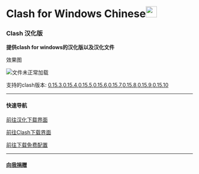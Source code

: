 # Clash for Windows Chinese<img src="https://github.com/ender-zhao/Clash-for-Windows_Chinese/blob/main/image/image_clash.png?raw=true" width="30" height="30">
### Clash 汉化版

**提供clash for windows的汉化版以及汉化文件**

效果图

![文件未正常加载](https://github.com/ender-zhao/Clash-for-Windows_Chinese/blob/main/image/Image_Clash_Chinese-0.15.10.png?raw=true)

支持的clash版本: [0.15.3](https://github.com/ender-zhao/Clash-for-Windows_Chinese/releases/tag/Clash-V0.15.3_CN-V4),[0.15.4](https://github.com/ender-zhao/Clash-for-Windows_Chinese/releases/tag/Clash-V0.15.4_CN-V4),[0.15.5](https://github.com/ender-zhao/Clash-for-Windows_Chinese/releases/tag/Clash-V0.15.5_CN-V6),[0.15.6](https://github.com/ender-zhao/Clash-for-Windows_Chinese/releases/tag/Clash-V0.15.6_CN-V7),[0.15.7](https://github.com/ender-zhao/Clash-for-Windows_Chinese/releases/tag/Clash-V0.15.7_CN-V8),[0.15.8](https://github.com/ender-zhao/Clash-for-Windows_Chinese/releases/tag/Clash-V0.15.8_CN),[0.15.9](https://github.com/ender-zhao/Clash-for-Windows_Chinese/releases/tag/Clash-V0.15.9_CN),[0.15.10](https://github.com/ender-zhao/Clash-for-Windows_Chinese/releases/tag/Clash-V0.15.10_CN)

***
#### 快速导航
[前往汉化下载界面](https://github.com/ender-zhao/Clash-for-Windows_Chinese/releases)

[前往Clash下载界面](https://github.com/Fndroid/clash_for_windows_pkg/releases)

[前往下载免费配置](https://github.com/ender-zhao/Clash_Configuration)
***
#### [向我捐赠](https://github.com/ender-zhao/EZc)
